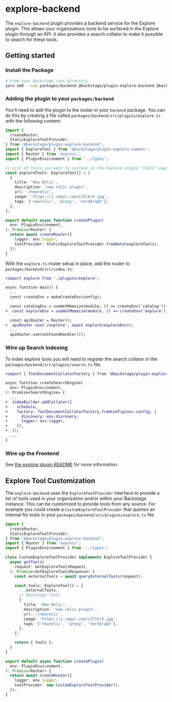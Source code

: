 # explore-backend

The `explore-backend` plugin provides a backend service for the Explore plugin.
This allows your organizations tools to be surfaced in the Explore plugin
through an API. It also provides a search collator to make it possible to search
for these tools.

## Getting started

### Install the Package

```bash
# From your Backstage root directory
yarn add --cwd packages/backend @backstage/plugin-explore-backend @backstage/plugin-explore-common
```

### Adding the plugin to your `packages/backend`

You'll need to add the plugin to the router in your `backend` package. You can
do this by creating a file called `packages/backend/src/plugins/explore.ts` with the following content:

```ts
import {
  createRouter,
  StaticExploreToolProvider,
} from '@backstage/plugin-explore-backend';
import { ExploreTool } from '@backstage/plugin-explore-common';
import { Router } from 'express';
import { PluginEnvironment } from '../types';

// List of tools you want to surface in the Explore plugin "Tools" page.
const exploreTools: ExploreTool[] = [
  {
    title: 'New Relic',
    description: 'new relic plugin',
    url: '/newrelic',
    image: 'https://i.imgur.com/L37ikrX.jpg',
    tags: ['newrelic', 'proxy', 'nerdGraph'],
  },
];

export default async function createPlugin(
  env: PluginEnvironment,
): Promise<Router> {
  return await createRouter({
    logger: env.logger,
    toolProvider: StaticExploreToolProvider.fromData(exploreTools),
  });
}
```

With the `explore.ts` router setup in place, add the router to
`packages/backend/src/index.ts`:

```diff
+import explore from './plugins/explore';

async function main() {
  ...
  const createEnv = makeCreateEnv(config);

  const catalogEnv = useHotMemoize(module, () => createEnv('catalog'));
+  const exploreEnv = useHotMemoize(module, () => createEnv('explore'));

  const apiRouter = Router();
+  apiRouter.use('/explore', await explore(exploreEnv));
  ...
  apiRouter.use(notFoundHandler());
```

### Wire up Search Indexing

To index explore tools you will need to register the search collator in the
`packages/backend/src/plugins/search.ts` file.

```diff
+import { ToolDocumentCollatorFactory } from '@backstage/plugin-explore-backend';

async function createSearchEngine(
  env: PluginEnvironment,
): Promise<SearchEngine> {
  ...
+  indexBuilder.addCollator({
+    schedule,
+    factory: ToolDocumentCollatorFactory.fromConfig(env.config, {
+      discovery: env.discovery,
+      logger: env.logger,
+    }),
+  });
  ...
}
```

### Wire up the Frontend

See [the explore plugin README](../explore/README.md) for more information.

## Explore Tool Customization

The `explore-backend` uses the `ExploreToolProvider` interface to provide a list
of tools used in your organization and/or within your Backstage instance. This
can be customized to provide tools from any source. For example you could create
a `CustomExploreToolProvider` that queries an internal for tools in your
`packages/backend/src/plugins/explore.ts` file.

```ts
import {
  createRouter,
  StaticExploreToolProvider,
} from '@backstage/plugin-explore-backend';
import { Router } from 'express';
import { PluginEnvironment } from '../types';

class CustomExploreToolProvider implements ExploreToolProvider {
  async getTools(
    request: GetExploreToolsRequest,
  ): Promise<GetExploreToolsResponse> {
    const externalTools = await queryExternalTools(request);

    const tools: ExploreTool[] = [
      ...externalTools,
      // Backstage Tools
      {
        title: 'New Relic',
        description: 'new relic plugin',
        url: '/newrelic',
        image: 'https://i.imgur.com/L37ikrX.jpg',
        tags: ['newrelic', 'proxy', 'nerdGraph'],
      },
    ];

    return { tools };
  }
}

export default async function createPlugin(
  env: PluginEnvironment,
): Promise<Router> {
  return await createRouter({
    logger: env.logger,
    toolProvider: new CustomExploreToolProvider(),
  });
}
```
